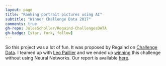 ```yaml
---
layout: page
title: "Ranking portrait pictures using AI"
subtitle: "Winner Challenge Data 2017"
comments: true
gh-repo: JulesScholler/Regaind-ChallengesDATA
gh-badge: [star, fork, follow]
---
```


So this project was a lot of fun. It was proposed by Regaind on [Challenge Data](https://challengedata.ens.fr/en/home). I teamed up with [Leo Paillier](https://github.com/leo-p) and we ended up [winning](https://www.sciencesmaths-paris.fr/upload/Contenu/MathsInfos/MathsInfos37_web.pdf) this challenge without using Neural Networks. Our report is available [here](/pdf/Report_REGAIND.pdf).
